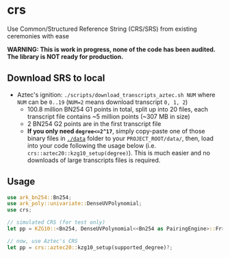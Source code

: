 # crs

Use Common/Structured Reference String (CRS/SRS) from existing ceremonies with ease

**WARNING: This is work in progress, none of the code has been audited. The library is NOT ready for production.**

## Download SRS to local

- Aztec's ignition: `./scripts/download_transcripts_aztec.sh NUM` where `NUM` can be `0..19` (`NUM=2` means download transcript `0, 1, 2`)
  - 100.8 million BN254 G1 points in total, split up into 20 files, each transcript file contains ~5 million points (~307 MB in size)
  - 2 BN254 G2 points are in the first transcript file
  - **If you only need `degree<=2^17`**, simply copy-paste one of those binary files in [`./data`](./data) folder to your `PROJECT_ROOT/data/`,
then, load into your code following the usage below (i.e. `crs::aztec20::kzg10_setup(degree)`). This is much easier and no downloads of large transcripts files is required.

## Usage

```rust
use ark_bn254::Bn254;
use ark_poly::univariate::DenseUVPolynomial;
use crs;

// simulated CRS (for test only)
let pp = KZG10::<Bn254, DenseUVPolynomial<<Bn254 as PairingEngine>::Fr>>::setup(max_degree, false, &mut rng)?;

// now, use Aztec's CRS
let pp = crs::aztec20::kzg10_setup(supported_degree)?;
```
